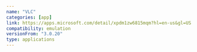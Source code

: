 ```yaml
---
name: "VLC"
categories: [app]
link: https://apps.microsoft.com/detail/xpdm1zw6815mqm?hl=en-us&gl=US
compatibility: emulation
versionFrom: "3.0.20"
type: applications
---
```


